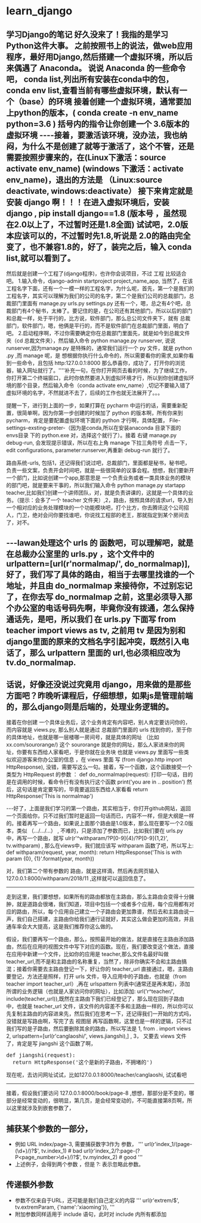 # learn_django
学习Django的笔记
好久没来了！我指的是学习Python这件大事。
之前按照书上的说法，做web应用程序，最好用Django,然后搭建一个虚拟环境，所以后来偶遇了 Anaconda。
说说 Anaconda 的一些命令吧， conda list,列出所有安装在conda中的包，conda env list,查看当前有哪些虚拟环境，默认有一个（base）的环境
接着创建一个虚拟环境，通常要加上python的版本，( conda create -n env_name python=3.6 ) 括号内的指令让你创建一个 3.6版本的虚拟环境
----接着，要激活该环境，没办法，我也纳闷，为什么不是创建了就等于激活了，这个不管，还是需要按照步骤来的，在(Linux下激活：source activate env_name)
(windows 下激活：activate env_name)，退出的方法是 （Linux:source deactivate, windows:deactivate）
接下来肯定就是安装 django 啊！！！在进入虚拟环境后，安装django , pip install django==1.8 (版本号 ，虽然现在2.0以上了，不过暂时还是1.8全面)
试试吧，2.0版本应该可以的，不过暂时先1.8,听说是 2.0的路由完全变了，也不兼容1.8的，好了，装完之后，输入 conda list,就可以看到了。
----

然后就是创建一个工程了(django程序)，也许你会说项目，不过 工程 比较适合吧。
1.输入命令，django-admin startproject project_name_app, 当然了，在该工程名字下面，还有一个一模一样的工程名字，为什么呢，首先，第一个是我们的工程名字，其实可以理解为我们的公司的名字，第二个是我们公司的总裁部门，总裁部门里面有 manage.py urls.py settings.py 还有一个，嗯，总之有4个吧，总裁部门有4个秘书，太棒了。要记住的是，在公司还有其他部门，所以以后的部门和总裁一样，处于平行的，比方说，软件部门，那么总公司文件夹下，就有 总裁部门，软件部门，嗯，他俩是平行的，而不是软件部门在总裁部门里面，明白了吧。
2.启动程序啊，不过你需要确定你在总裁部门里面先，就是如今到总裁文件夹（cd 总裁文件夹），然后输入命令 python manage.py runserver, 说说 runserver,因为manage.py 是特殊的，通常我们运行一个 py 文件，就是 python .py ,而 manage 呢，是 想根据你执行什么命令的，所以需要看你的需求,如果你看到一些命令，且包括
http:127.0.0.1:8000 那么恭喜你，成功了，打开你的浏览器，输入网址就行了。''''补充一句，在你打开网页去看的时候，为了继续工作，你打开第二个终端窗口，此时你依然要进入到虚拟环境才行，所以到你创建虚拟环境的那个目录，然后输入命令（conda activate env_name）,切记不要输入错了虚拟环境的名字，不然就进不去了，后续的工作也就无法展开了。。。

提醒一下，进行到上面的一步，如果打算在 pycharm 中运行的话，需要重新配置，很简单啊，因为你第一步创建的时候加了 python 的版本啊，所有你来到 pycharm，肯定是要配置虚拟环境下面的 python 才行啊，具体配置， File-settings-exsting-preter-（因为是conda,所以在安装anaconda 目录下面的 envs目录 下的 python.exe 对，选择这个就行了）。接着 右键 manage.py debug-run, 会发现提示错误，所以在右上角 manage 下拉三角符号 点击一下，edit configurations,
parameter:runserver,再重新 debug-run 就行了。

路由系统-urls, 包括1，还记得我们说过吧，总裁部门，里面都是秘书，秘书吧，负责一些文案，负责开会时间吧，就是一些很简单的议事会程。想想，我们要新开一个部门，比如说创建一个app,那意思是 一个负责业务或者一类具体业务的模块 的部门吧，就是要来干事的，所以我们输入命令 python manage.py startapp teacher,比如我们创建一个讲师团队，对，就是负责讲课的，这就是一个具体的业务。（提示：会多了一个 teacher 文件夹）,2，路由，按照具体的请求url，导入到一个相对应的业务处理模块的一个功能模块吧，打个比方，你去腾讯这个公司招人，门卫，绝对会问你要找谁吧，你说找工程部的老王，那就指定到某个房间去了，对不。

---lawan处理这个 urls 的 函数吧，可以理解吧，就是在总裁办公室里的 urls.py ，这个文件中的 urlpattern=[url(r'normalmap/', do_normalmap)],
好了，我们写了具体的路由，相当于去哪里找谁的一个地址，并且由 do_normalmap 来接待你，不过别忘记了，在你去写 do_normalmap 之前，这里必须导入那个办公室的电话号码先啊，毕竟你没有拨通，怎么保持通话先，是吧，所以我们 在 urls.py 下面写 from teacher import views as tv, 之前用 tv 是因为别和 django里面的原来的文档名字引起冲突，既然引入电话了，那么 urlpattern 里面的 url,也必须相应改为 tv.do_normalmap.
----


话说，好像还没说过究竟用 django，用来做的是那些方面吧？昨晚听课程后，仔细想想，如果js是管理前端的，那么django则是后端的，处理业务逻辑的。
---
接着在你创建 一个具体业务后，这个业务肯定有内容吧，别人肯定要访问你的，而内容就是 views.py, 那么别人就是通过 总裁部门里面的 urls 找到你的，至于你的具体地址，也就是哪一层楼哪一房间号，就是具体的网址 （比如 xx.com/sourorange/) 这个 sourorange 就是你的网址，那么人家进来你的网址，你要有东西给人家看吧，于是你就在业务块 也就是 views.py 里面写一些类似欢迎游客来你办公室的信息 ，在 views 里面 写 (from django.http import HttpResponse), 没错，需要写这么一句。接着，写一个函数，这个函数接受一个类型为 HttpRequest 的参数 ：
def do_normalmap(request):
  打印一句话，目的是在调用的时候，看命令行有没有执行这个函数
  print('you are in .. position')
  然后，这句话是肯定要写的，毕竟要返回东西给人家看看
  return HttpResponse('This is normalmap')

---好了，上面是我们学习的第一个路由，其实相当于，你打开github网站，返回一个页面给你，只不过我们暂时是返回一句话而已，内容不一样，但是大纲是一样的。接着再写一个路由，如果说上面那个路由是1.0版本，那么现在要写一个2.0版本，类似 （.../.../...） , 不难的，只是添加了参数而已，比如我们要在 urls.py 中，再写一个路由，就写 ulr(r'^withparam/?P<year>[0-9]{4}/?P<month>[0-9]{1,2}', tv.withparam) , 那么在views中，我们就应该写 withparam 函数了吧，所以写上:
  def withparam(request, year, month):
    return HttpResponse('This is with param {0}, {1}'.format(year, month))
  
 对，我们第二个带有参数的 路由，就是这样滴，然后再去网页输入 127.0.0.1:8000/withparam/2018/11 ,这样就可以返回信息了。


--------

走到这里，我们要想想，如果所有的路由都放在主路由，那么主路由会变得十分臃肿，就是道路会很堵，我们知道，项目中包括一个或者多个应用，每个应用都有对应的路由，所以，每个应用自己建立一个子路由会更加靠谱，然后去和主路由说一声，我们自己搭建，主路由你给我们通行证就好，其实这么做会更加的高效，并且通车率会大大提高，这是我们推荐你这么做的。

假设，我们要再写一个路由，那么，按照最开始的做法，就是直接在主路由添加路由，然后在应用的视图文件中写下对应的函数。现在，我们要改变这个做法，直接在应用中新建一个文件，比如你的应用是 teacher,那么文件名最好叫做 teacher_url,而不是和主路由的名称重复，当然了，除非你确实不会和主路由搞混；接着你需要去主路由登记一下，好让你的 teacher_url 直接通过，嗯，主路由要登记，方法还是照样，打开 urls 文件，导入应用中的子路由，也就是（from teacher import teacher_url）,再在 urlspattern 列表中(通常还是再末尾)，添加所谓的业务逻辑（也就是人家访问你的网址），比如添加:
url('r^teacher/', include(teacher_url)),既然在主路由下我们已经登记了，那么现在回到子路由中，也就是 teacher_url 文件，该文件的内容差不多和主路由一样的，所以你可以先复制主路由的内容进来先，然后我们在思考一下，还记得我们一开始的方式吗，没错就是写路由啊，写完了去 视图层 再写函数啊，这里也是一样的逻辑，只不过我们写的是子路由，然后要删除其余的路由，所以写法是 1, from . import views 2, urlspattern=[url(r'canglaoshi/', views.jiangshi),]
,   3， 又要去 views 文件了，肯定是写 jiangshi  这个函数了啊，
<pre>
def jiangshi(request):
  return HttpResponse('这个是新的子路由，不拥堵的')
</pre>  
  现在呢，去访问网址试试，比如127.0.0.1:8000/teacher/canglaoshi, 试试看吧
  
------ -- --

接着，假设我们要访问 127.0.0.1:8000/book/page-8 ,想想，那部分是不变的，哪部分是经常变动的，很明显，第几页，是会经常变动的，不可能直接第8页啊，所以这里就涉及到嵌套参数了，
## 捕获某个参数的一部分，
- 例如 URL index/page-3, 需要捕获数字3作为 参数，
'''
  url(r'index_1/(page-(\d+)/)?$', tv.index_1) # bad
  url(r'index_2/?:page-(?P<page_number>\d+)/)?$', tv.myindex_2) # good
'''
- 上述例子，会得到两个参数 ，但是 ?: 表示忽略此参数。

## 传递额外参数
- 参数不仅来自于URL，还可能是我们自己定义的内容
  '''
    url(r'extrem/$', tv.extremParam, {'name':'xiaoming'}),
  '''
- 附加参数同样适用于 include 语句，此时对 include 内所有都添加






